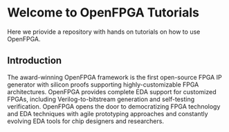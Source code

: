 # Welcome to OpenFPGA Tutorials
Here we priovide a repository with hands on tutorials on how to use OpenFPGA. 

## Introduction

The award-winning OpenFPGA framework is the first open-source FPGA IP generator with silicon proofs supporting highly-customizable FPGA architectures. OpenFPGA provides complete EDA support for customized FPGAs, including Verilog-to-bitstream generation and self-testing verification. OpenFPGA opens the door to democratizing FPGA technology and EDA techniques with agile prototyping approaches and constantly evolving EDA tools for chip designers and researchers.

[OpenFPGA]: https://github.com/lnis-uofu/OpenFPGA






